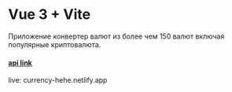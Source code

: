 # Vue 3 + Vite
Приложение конвертер валют из более чем 150 валют включая популярные криптовалюта. <br/> 
#### [api link](https://github.com/fawazahmed0/currency-api#readme)

live: currency-hehe.netlify.app
